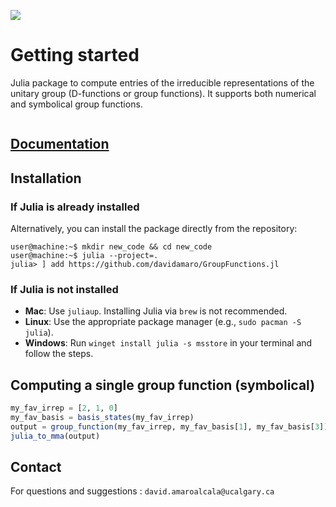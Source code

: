 [![](https://img.shields.io/badge/docs-dev-blue.svg)](https://davidamaro.github.io/GroupFunctions.jl/dev)
# Getting started

Julia package to compute entries of the irreducible representations of the
unitary group (D-functions or group functions).
It supports both numerical and symbolical group functions.

```@contents
```

## [Documentation](https://davidamaro.github.io/GroupFunctions.jl/dev/)
## Installation

### If Julia is already installed
Alternatively, you can install the package directly from the repository:

```console
user@machine:~$ mkdir new_code && cd new_code
user@machine:~$ julia --project=.
julia> ] add https://github.com/davidamaro/GroupFunctions.jl
```

### If Julia is not installed

- **Mac**: Use `juliaup`. Installing Julia via `brew` is not recommended.
- **Linux**: Use the appropriate package manager (e.g., `sudo pacman -S julia`).
- **Windows**: Run `winget install julia -s msstore` in your terminal and follow the steps.
## Computing a single group function (symbolical)

```julia
my_fav_irrep = [2, 1, 0]
my_fav_basis = basis_states(my_fav_irrep)
output = group_function(my_fav_irrep, my_fav_basis[1], my_fav_basis[3])
julia_to_mma(output)
```

## Contact
For questions and suggestions : `david.amaroalcala@ucalgary.ca`
